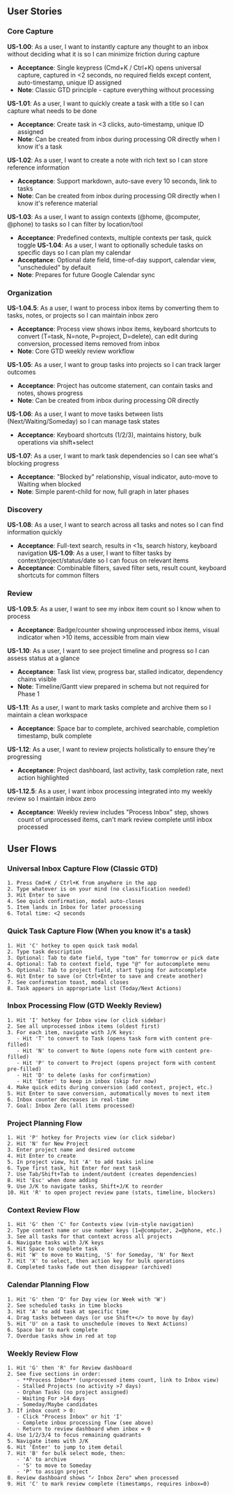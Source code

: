 ## User Stories
### Core Capture
**US-1.00**: As a user, I want to instantly capture any thought to an inbox without deciding what it is so I can minimize friction during capture
- **Acceptance**: Single keypress (Cmd+K / Ctrl+K) opens universal capture, captured in <2 seconds, no required fields except content, auto-timestamp, unique ID assigned
- **Note**: Classic GTD principle - capture everything without processing

**US-1.01**: As a user, I want to quickly create a task with a title so I can capture what needs to be done
- **Acceptance**: Create task in <3 clicks, auto-timestamp, unique ID assigned
- **Note**: Can be created from inbox during processing OR directly when I know it's a task

**US-1.02**: As a user, I want to create a note with rich text so I can store reference information
- **Acceptance**: Support markdown, auto-save every 10 seconds, link to tasks
- **Note**: Can be created from inbox during processing OR directly when I know it's reference material

**US-1.03**: As a user, I want to assign contexts (@home, @computer, @phone) to tasks so I can filter by location/tool
- **Acceptance**: Predefined contexts, multiple contexts per task, quick toggle
**US-1.04**: As a user, I want to optionally schedule tasks on specific days so I can plan my calendar
- **Acceptance**: Optional date field, time-of-day support, calendar view, "unscheduled" by default
- **Note**: Prepares for future Google Calendar sync
### Organization
**US-1.04.5**: As a user, I want to process inbox items by converting them to tasks, notes, or projects so I can maintain inbox zero
- **Acceptance**: Process view shows inbox items, keyboard shortcuts to convert (T=task, N=note, P=project, D=delete), can edit during conversion, processed items removed from inbox
- **Note**: Core GTD weekly review workflow

**US-1.05**: As a user, I want to group tasks into projects so I can track larger outcomes
- **Acceptance**: Project has outcome statement, can contain tasks and notes, shows progress
- **Note**: Can be created from inbox during processing OR directly

**US-1.06**: As a user, I want to move tasks between lists (Next/Waiting/Someday) so I can manage task states
- **Acceptance**: Keyboard shortcuts (1/2/3), maintains history, bulk operations via shift+select

**US-1.07**: As a user, I want to mark task dependencies so I can see what's blocking progress
- **Acceptance**: "Blocked by" relationship, visual indicator, auto-move to Waiting when blocked
- **Note**: Simple parent-child for now, full graph in later phases
### Discovery
**US-1.08**: As a user, I want to search across all tasks and notes so I can find information quickly
- **Acceptance**: Full-text search, results in <1s, search history, keyboard navigation
**US-1.09**: As a user, I want to filter tasks by context/project/status/date so I can focus on relevant items
- **Acceptance**: Combinable filters, saved filter sets, result count, keyboard shortcuts for common filters
### Review
**US-1.09.5**: As a user, I want to see my inbox item count so I know when to process
- **Acceptance**: Badge/counter showing unprocessed inbox items, visual indicator when >10 items, accessible from main view

**US-1.10**: As a user, I want to see project timeline and progress so I can assess status at a glance
- **Acceptance**: Task list view, progress bar, stalled indicator, dependency chains visible
- **Note**: Timeline/Gantt view prepared in schema but not required for Phase 1

**US-1.11**: As a user, I want to mark tasks complete and archive them so I maintain a clean workspace
- **Acceptance**: Space bar to complete, archived searchable, completion timestamp, bulk complete

**US-1.12**: As a user, I want to review projects holistically to ensure they're progressing
- **Acceptance**: Project dashboard, last activity, task completion rate, next action highlighted

**US-1.12.5**: As a user, I want inbox processing integrated into my weekly review so I maintain inbox zero
- **Acceptance**: Weekly review includes "Process Inbox" step, shows count of unprocessed items, can't mark review complete until inbox processed
## User Flows
### Universal Inbox Capture Flow (Classic GTD)
```
1. Press Cmd+K / Ctrl+K from anywhere in the app
2. Type whatever is on your mind (no classification needed)
3. Hit Enter to save
4. See quick confirmation, modal auto-closes
5. Item lands in Inbox for later processing
6. Total time: <2 seconds
```

### Quick Task Capture Flow (When you know it's a task)
```
1. Hit 'C' hotkey to open quick task modal
2. Type task description
3. Optional: Tab to date field, type "tom" for tomorrow or pick date
4. Optional: Tab to context field, type "@" for autocomplete menu
5. Optional: Tab to project field, start typing for autocomplete
6. Hit Enter to save (or Ctrl+Enter to save and create another)
7. See confirmation toast, modal closes
8. Task appears in appropriate list (Today/Next Actions)
```

### Inbox Processing Flow (GTD Weekly Review)
```
1. Hit 'I' hotkey for Inbox view (or click sidebar)
2. See all unprocessed inbox items (oldest first)
3. For each item, navigate with J/K keys:
   - Hit 'T' to convert to Task (opens task form with content pre-filled)
   - Hit 'N' to convert to Note (opens note form with content pre-filled)
   - Hit 'P' to convert to Project (opens project form with content pre-filled)
   - Hit 'D' to delete (asks for confirmation)
   - Hit 'Enter' to keep in inbox (skip for now)
4. Make quick edits during conversion (add context, project, etc.)
5. Hit Enter to save conversion, automatically moves to next item
6. Inbox counter decreases in real-time
7. Goal: Inbox Zero (all items processed)
```
### Project Planning Flow
```
1. Hit 'P' hotkey for Projects view (or click sidebar)
2. Hit 'N' for New Project
3. Enter project name and desired outcome
4. Hit Enter to create
5. In project view, hit 'A' to add tasks inline
6. Type first task, hit Enter for next task
7. Use Tab/Shift+Tab to indent/outdent (creates dependencies)
8. Hit 'Esc' when done adding
9. Use J/K to navigate tasks, Shift+J/K to reorder
10. Hit 'R' to open project review pane (stats, timeline, blockers)
```
### Context Review Flow
```
1. Hit 'G' then 'C' for Contexts view (vim-style navigation)
2. Type context name or use number keys (1=@computer, 2=@phone, etc.)
3. See all tasks for that context across all projects
4. Navigate tasks with J/K keys
5. Hit Space to complete task
6. Hit 'W' to move to Waiting, 'S' for Someday, 'N' for Next
7. Hit 'X' to select, then action key for bulk operations
8. Completed tasks fade out then disappear (archived)
```
### Calendar Planning Flow
```
1. Hit 'G' then 'D' for Day view (or Week with 'W')
2. See scheduled tasks in time blocks
3. Hit 'A' to add task at specific time
4. Drag tasks between days (or use Shift+</> to move by day)
5. Hit 'U' on a task to unschedule (moves to Next Actions)
6. Space bar to mark complete
7. Overdue tasks show in red at top
```
### Weekly Review Flow
```
1. Hit 'G' then 'R' for Review dashboard
2. See five sections in order:
   - **Process Inbox** (unprocessed items count, link to Inbox view)
   - Stalled Projects (no activity >7 days)
   - Orphan Tasks (no project assigned)
   - Waiting For >14 days
   - Someday/Maybe candidates
3. If inbox count > 0:
   - Click "Process Inbox" or hit 'I'
   - Complete inbox processing flow (see above)
   - Return to review dashboard when inbox = 0
4. Use 1/2/3/4 to focus remaining quadrants
5. Navigate items with J/K
6. Hit 'Enter' to jump to item detail
7. Hit 'B' for bulk select mode, then:
   - 'A' to archive
   - 'S' to move to Someday
   - 'P' to assign project
8. Review dashboard shows "✓ Inbox Zero" when processed
9. Hit 'C' to mark review complete (timestamps, requires inbox=0)
```